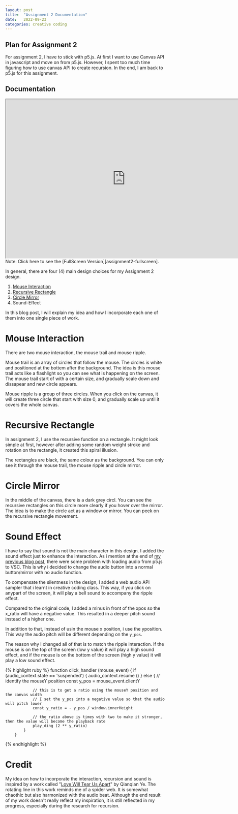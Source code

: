 ```yaml
---
layout: post
title:  "Assignment 2 Documentation"
date:   2022-09-23
categories: creative coding
---
```


## Plan for Assignment 2
For assignment 2, I have to stick with p5.js. At first I want to use Canvas API in javascript and move on from p5.js. However, I spent too much time figuring how to use canvas API to create recursion. In the end, I am back to p5.js for this assignment. 

## Documentation

<div align ="center">
  <iframe width="750" height="500" src="http://digitalmedia.rmit.edu.au/~s3862934/creativecoding_assignment2/"></iframe>
</div>
Note: Click here to see the [FullScreen Version][assignment2-fullscreen].
<br>

In general, there are four (4) main design choices for my Assignment 2 design. 
1. [Mouse Interaction][mouse-interaction]
2. [Recursive Rectangle][recursive-rectangle]
3. [Circle Mirror][circle-mirror]
3. Sound-Effect

In this blog post, I will explain my idea and how I incorporate each one of them into one single piece of work. 

# Mouse Interaction

There are two mouse interaction, the mouse trail and mouse ripple.

Mouse trail is an array of circles that follow the mouse. The circles is white and positioned at the bottem after the background. The idea is this mouse trail acts like a flashlight so you can see what is happening on the screen. The mouse trail start of with a certain size, and gradually scale down and dissapear and new circle appears.

Mouse ripple is a group of three circles. When you click on the canvas, it will create three circle that start with size 0, and gradually scale up until it covers the whole canvas.

# Recursive Rectangle
In assignment 2, I use the recursive function on a rectangle. It might look simple at first, however after adding some random weight stroke and rotation on the rectangle, it created this spiral illusion.

The rectangles are black, the same colour as the background. You can only see it through the mouse trail, the mouse ripple and circle mirror.

# Circle Mirror
In the middle of the canvas, there is a dark grey circl. You can see the recursive rectangles on this circle more clearly if you hover over the mirror. The idea is to make the circle act as a window or mirror. You can peek on the recursive rectangle movement.


# Sound Effect
I have to say that sound is not the main character in this design. I added the sound effect just to enhance the interaction. As i mention at the end of [my previous blog post][previous-post], there were some problem with loading audio from p5.js to VSC. This is why i decided to change the audio button into a normal button/mirror with no audio function. 

To compensate the silentness in the design, I added a web audio API sampler that i learnt in creative coding class. This way, if you click on anypart of the screen, it will play a bell sound to accompany the ripple effect. 

Compared to the original code, I added a minus in front of the xpos so the x_ratio will have a negative value. This resulted in a deeper pitch sound instead of a higher one.

In addition to that, instead of usin the mouse x position, i use the yposition. This way the audio pitch will be different depending on the `y_pos`. 

The reason why I changed all of that is to match the ripple interaction. If the mouse is on the top of the screen (low y value) it will play a high sound effect, and if the mouse is on the bottom of the screen (high y value) it will play a low sound effect.

{% highlight ruby %}
        function click_handler (mouse_event) { 
            if (audio_context.state == 'suspended') {
                audio_context.resume ()
            } else {
                // identify the mouseY position
                const y_pos = mouse_event.clientY
                
                // this is to get a ratio using the mouseY position and the canvas width
                // I set the y_pos into a negative value so that the audio will pitch lower
                const y_ratio = - y_pos / window.innerHeight

                // the ratio above is times with two to make it stronger, then the value will become the playback rate
                play_ding (2 ** y_ratio)
            }
        }
{% endhighlight %}

# Credit
My idea on how to incorporate the interaction, recursion and sound is inspired by a work called "[Love Will Tear Us Apart][qianqianye]" by Qianqian Ye. The rotating line in this work reminds me of a spider web. It is somewhat chaothic but also harmonized with the audio beat. Although the end result of my work doesn't really reflect my inspiration, it is still reflected in my progress, especially during the research for recursion.

[assignment2-fullscreen]: http://digitalmedia.rmit.edu.au/~s3862934/creativecoding_assignment2/

[mouse-interaction]: https://reilivia.github.io/creative/coding/2022/09/19/exploring-the-mouse-interaction-array.html
[recursive-rectangle]: https://reilivia.github.io/creative/coding/2022/09/20/exploring-the-recursion-function.html
[circle-mirror]: https://reilivia.github.io/creative/coding/2022/09/22/creating-the-circle-mirror.html
[qianqianye]: https://qianqian-ye.com/Everyday/Day28/ 


[previous-post]: https://reilivia.github.io/creative/coding/2022/09/22/creating-the-circle-mirror.html
